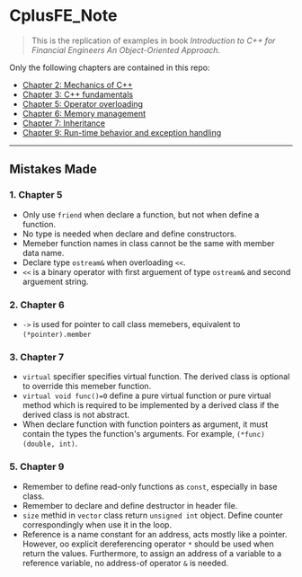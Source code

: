 # CplusFE_Note

>This is the replication of examples in book *Introduction to C++ for Financial Engineers An Object-Oriented Approach*.

Only the following chapters are contained in this repo:
- [Chapter 2: Mechanics of C++](https://github.com/yonxie/CplusFE_Note/tree/master/chpt2)
- [Chapter 3: C++ fundamentals](https://github.com/yonxie/CplusFE_Note/tree/master/chpt3)
- [Chapter 5: Operator overloading](https://github.com/yonxie/CplusFE_Note/tree/master/chpt5)
- [Chapter 6: Memory management](https://github.com/yonxie/CplusFE_Note/tree/master/chpt6)
- [Chapter 7: Inheritance](https://github.com/yonxie/CplusFE_Note/tree/master/chpt7)
- [Chapter 9: Run-time behavior and exception handling](https://github.com/yonxie/CplusFE_Note/tree/master/chpt9)
--- 

## Mistakes Made

### 1. Chapter 5

- Only use `friend` when declare a function, but not when define a function.
- No type is needed when declare and define constructors.
- Memeber function names in class cannot be the same with member data name.
- Declare type `ostream&` when overloading `<<`.
- `<<` is a binary operator with first arguement of type `ostream&` and second arguement string.

### 2. Chapter 6
- `->` is used for pointer to call class memebers, equivalent to `(*pointer).member`

### 3. Chapter 7
- `virtual` specifier specifies virtual function. The derived class is optional to override this memeber function.
- `virtual void func()=0` define a pure virtual function or pure virtual method which is required to be implemented by a derived class if the derived class is not abstract.
- When declare function with function pointers as argument, it must contain the types the function's arguments. For example, `(*func)(double, int)`.

### 5. Chapter 9
- Remember to define read-only functions as `const`, especially in base class.
- Remember to declare and define destructor in header file.
- `size` methid in `vector` class return `unsigned int` object. Define counter correspondingly when use it in the loop.
- Reference is a name constant for an address, acts mostly like a pointer. However, oo explicit dereferencing operator `*` should be used when return the values. Furthermore, to assign an address of a variable to a reference variable, no address-of operator `&` is needed.

